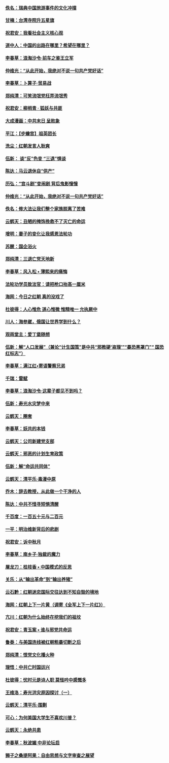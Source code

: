 #### [佚名：瑞典中国旅游事件的文化冲撞](../pages/nsc993/n10731914.md) 

#### [甘楠：台湾寺院升五星旗](../pages/nsc993/n10731868.md) 

#### [祝君安：我看社会主义核心观](../pages/nsc993/n10731861.md) 

#### [道中人：中国的出路在哪里？希望在哪里？](../pages/nsc993/n10730399.md) 

#### [李春草：浪淘沙令‧前车之鉴王立军](../pages/nsc993/n10730200.md) 

#### [仲维光：“从此开始，我绝对不说一句共产党好话”](../pages/nsc993/n10722208.md) 

#### [李春草：卜算子·贸易战](../pages/nsc993/n10726893.md) 

#### [郑纯清：可笑流氓党枉弄流氓秀](../pages/nsc993/n10726849.md) 

#### [祝君安：柳梢青 · 狐妖与共匪](../pages/nsc993/n10726825.md) 

#### [大成漫画：中共末日 呈败象](../pages/nsc993/n10726516.md) 

#### [平江：【步蟾宫】祖英团长](../pages/nsc993/n10724876.md) 

#### [洗尘：红朝发言人耿爽](../pages/nsc993/n10724862.md) 

#### [伍新： 谈“反”色变 “三退”惧谈](../pages/nsc993/n10724842.md) 

#### [陈达：马云退休自“供产”](../pages/nsc993/n10723027.md) 

#### [历弘：“宫斗剧”变闹剧 背后鬼影憧憧](../pages/nsc993/n10723020.md) 

#### [仲维光：“从此开始，我绝对不说一句共产党好话”](../pages/nsc993/n10722176.md) 

#### [佚名：修大法让我们整个家族脱离了苦难](../pages/nsc993/n10722049.md) 

#### [云鹤天：丑陋的掩饰挽救不了灭亡的命运](../pages/nsc993/n10721991.md) 

#### [增明：妻子的变化让我感恩法轮功](../pages/nsc993/n10720059.md) 

#### [苏醒：国企浴火](../pages/nsc993/n10719518.md) 

#### [郑纯清：三退亡党天地新](../pages/nsc993/n10719465.md) 

#### [李春草：风入松 • 薄熙来的痛悔](../pages/nsc993/n10719446.md) 

#### [法轮功学员致法官：请把枪口抬高一厘米](../pages/nsc993/n10719305.md) 

#### [海网：今日之红朝 真的没戏了](../pages/nsc993/n10719443.md) 

#### [杜彼得：人心惟危 道心惟微 惟精唯一 允执厥中](../pages/nsc993/n10717908.md) 

#### [川人：海参崴，俄国让世界学到什么？](../pages/nsc993/n10717708.md) 

#### [观雨堂主：爱丁堡随想](../pages/nsc993/n10715402.md) 

#### [伍新：解“人口发展”（兼论“计生国策”是中共“邪教硬‘盗理’”“暴恐黑罩门”“ 国恐红标志”）](../pages/nsc993/n10715390.md) 

#### [李春草：满江红•寄语警察兄弟](../pages/nsc993/n10715361.md) 

#### [千瑞：雷赋](../pages/nsc993/n10713428.md) 

#### [李春草：浪淘沙令‧这辈子都见不到吗？](../pages/nsc993/n10713422.md) 

#### [伍新：寿光水灾梦中来](../pages/nsc993/n10713416.md) 

#### [云鹤天：圈套](../pages/nsc993/n10713412.md) 

#### [李春草：妖共的本钱](../pages/nsc993/n10712395.md) 

#### [云鹤天：公司新建党支部](../pages/nsc993/n10712376.md) 

#### [云鹤天：邪恶的计划生育政策](../pages/nsc993/n10712363.md) 

#### [伍新：解“命运共同体”](../pages/nsc993/n10712338.md) 

#### [云鹤天：清平乐‧毒漫中原](../pages/nsc993/n10712352.md) 

#### [乔木：辞去教授，从此做一个干净的人](../pages/nsc993/n10711147.md) 

#### [陈达：中共不惜寻短惧清醒](../pages/nsc993/n10708649.md) 

#### [千百度：一百五十元与二百元](../pages/nsc993/n10708248.md) 

#### [一平：明治维新背后的悲剧](../pages/nsc993/n10707420.md) 

#### [祝君安：诉中秋月](../pages/nsc993/n10706001.md) 

#### [李春草：南乡子‧独裁的魔力](../pages/nsc993/n10705997.md) 

#### [屠龙刀：桂枝香 • 中国模式的反思](../pages/nsc993/n10705994.md) 

#### [关乐：从“输出革命”到“输出养猪”](../pages/nsc993/n10705984.md) 

#### [云石黔：红朝迷恋国际交往达到不知自毁的境地](../pages/nsc993/n10705944.md) 

#### [海网：红朝上下一片黄（调寄《全军上下一片红》）](../pages/nsc993/n10705935.md) 

#### [亢川：红朝为什么始终在挖我们的祖坟](../pages/nsc993/n10705897.md) 

#### [祝君安：青玉案 • 谁与邪党共命运](../pages/nsc993/n10702709.md) 

#### [鲁泰：与美国连线被红朝粗暴切断之后](../pages/nsc993/n10702701.md) 

#### [郑纯清：恨党文化播火种](../pages/nsc993/n10702678.md) 

#### [理悟：中共亡时国运兴](../pages/nsc993/n10702598.md) 

#### [杜彼得：忧时元是诗人职 莫怪吟中感慨多](../pages/nsc993/n10702521.md) 

#### [王维洛：寿光洪灾原因探讨（一）](../pages/nsc993/n10701356.md) 

#### [云鹤天：清平乐‧围剿](../pages/nsc993/n10698315.md) 

#### [可心：为何美国大学生不喜欢川普？](../pages/nsc993/n10698303.md) 

#### [云鹤天：永绝共患](../pages/nsc993/n10698288.md) 

#### [李春草：秋波媚 中非论坛启](../pages/nsc993/n10698277.md) 

#### [狮子之桑提阿果：自由思想与文字审查之展望](../pages/nsc993/n10696635.md) 

